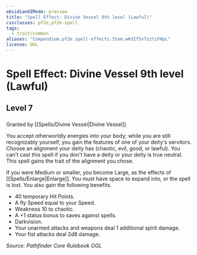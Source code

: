 ```yaml
---
obsidianUIMode: preview
title: "Spell Effect: Divine Vessel 9th level (Lawful)"
cssclasses: pf2e,pf2e-spell
tags:
  - trait/common
aliases: "Compendium.pf2e.spell-effects.Item.wKdIf5x7zztiFHpL"
license: OGL
---
```

# Spell Effect: Divine Vessel 9th level (Lawful)
## Level 7
### 






Granted by [[Spells/Divine Vessel|Divine Vessel]]

You accept otherworldly energies into your body; while you are still recognizably yourself, you gain the features of one of your deity's servitors. Choose an alignment your deity has (chaotic, evil, good, or lawful). You can't cast this spell if you don't have a deity or your deity is true neutral. This spell gains the trait of the alignment you chose.

If you were Medium or smaller, you become Large, as the effects of [[Spells/Enlarge|Enlarge]]. You must have space to expand into, or the spell is lost. You also gain the following benefits.

*   40 temporary Hit Points.
*   A fly Speed equal to your Speed.
*   Weakness 10 to chaotic.
*   A +1 status bonus to saves against spells.
*   Darkvision.
*   Your unarmed attacks and weapons deal 1 additional spirit damage.
*   Your fist attacks deal 2d8 damage.

*Source: Pathfinder Core Rulebook*
*OGL*